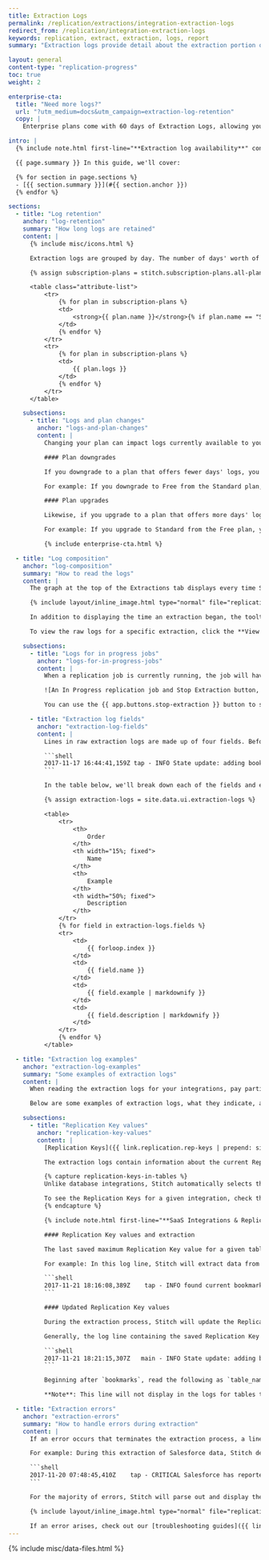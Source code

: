```yaml
---
title: Extraction Logs
permalink: /replication/extractions/integration-extraction-logs
redirect_from: /replication/integration-extraction-logs
keywords: replication, extract, extraction, logs, report
summary: "Extraction logs provide detail about the extraction portion of the replication process for a given integration."

layout: general
content-type: "replication-progress"
toc: true
weight: 2

enterprise-cta:
  title: "Need more logs?"
  url: "?utm_medium=docs&utm_campaign=extraction-log-retention"
  copy: |
    Enterprise plans come with 60 days of Extraction Logs, allowing you to view an integration's extraction behavior over time, identify patterns, and quickly resolve errors when they arise. [Contact Stitch Sales for more info]({{ site.sales | append: page.enterprise-cta.url }}).

intro: |
  {% include note.html first-line="**Extraction log availability**" content="Extraction logs are available only for integrations powered by Singer taps. As integrations are converted to the Singer system, extraction logs will be made available." %}

  {{ page.summary }} In this guide, we'll cover:

  {% for section in page.sections %}
  - [{{ section.summary }}](#{{ section.anchor }})
  {% endfor %}

sections:
  - title: "Log retention"
    anchor: "log-retention"
    summary: "How long logs are retained"
    content: |
      {% include misc/icons.html %}

      Extraction logs are grouped by day. The number of days' worth of logs available to you depends on your Stitch plan:

      {% assign subscription-plans = stitch.subscription-plans.all-plans | where:"legacy",false %}

      <table class="attribute-list">
          <tr>
              {% for plan in subscription-plans %}
              <td>
                  <strong>{{ plan.name }}</strong>{% if plan.name == "Standard" %}{{ notice-icon | replace:"TOOLTIP","The Standard plan replaces the Starter, Basic, and Premier plans." }}{% endif %}
              </td>
              {% endfor %}
          </tr>
          <tr>
              {% for plan in subscription-plans %}
              <td>
                  {{ plan.logs }}
              </td>
              {% endfor %}
          </tr>
      </table>

    subsections:
      - title: "Logs and plan changes"
        anchor: "logs-and-plan-changes"
        content: |
          Changing your plan can impact logs currently available to you.

          #### Plan downgrades

          If you downgrade to a plan that offers fewer days' logs, you'll **lose** access to the difference between your current plan and your new plan.

          For example: If you downgrade to Free from the Standard plan, you'll lose access to six days' worth of logs.

          #### Plan upgrades

          Likewise, if you upgrade to a plan that offers more days' logs, you'll immediately **gain** access to the difference.

          For example: If you upgrade to Standard from the Free plan, you'll gain access to an additional six days' worth of logs.

          {% include enterprise-cta.html %}

  - title: "Log composition"
    anchor: "log-composition"
    summary: "How to read the logs"
    content: |
      The graph at the top of the Extractions tab displays every time Stitch connected to the integration by day, based on the integration's [Replication Frequency]({{ link.replication.rep-frequency | prepend: site.baseurl }}).

      {% include layout/inline_image.html type="normal" file="replication/extraction-graph-rep-frequency.gif" alt="Extraction graph with intervals of 30 minutes" %}

      In addition to displaying the time an extraction began, the tooltips also include how long the extraction ran for and if any errors arose.

      To view the raw logs for a specific extraction, click the **View Logs** link in the tooltip or the bar in the graph. This will open the logs for the job in the **Extraction Logs** section, located below the graph.

    subsections:
      - title: "Logs for in progress jobs"
        anchor: "logs-for-in-progress-jobs"
        content: |
          When a replication job is currently running, the job will have an **In Progress** status and a {{ app.buttons.stop-extraction }} button:

          ![An In Progress replication job and Stop Extraction button, highlighted]({{ site.baseurl }}/images/replication/stop-in-progress-job.png)

          You can use the {{ app.buttons.stop-extraction }} button to stop an in progress job, which is useful when the data source is experiencing issues. Refer to the [Start and stop extraction jobs documentation]({{ link.replication.start-stop-extraction | prepend: site.baseurl }}) for more info.

      - title: "Extraction log fields"
        anchor: "extraction-log-fields"
        content: |
          Lines in raw extraction logs are made up of four fields. Before we get into the field details, take a look at this example line:

          ```shell
          2017-11-17 16:44:41,159Z tap - INFO State update: adding bookmarks.ads.updated_time = "2017-11-06T13:29:23-05:00"
          ```

          In the table below, we'll break down each of the fields and explain what they mean.

          {% assign extraction-logs = site.data.ui.extraction-logs %}

          <table>
              <tr>
                  <th>
                      Order
                  </th>
                  <th width="15%; fixed">
                      Name
                  </th>
                  <th>
                      Example
                  </th>
                  <th width="50%; fixed">
                      Description
                  </th>
              </tr>
              {% for field in extraction-logs.fields %}
              <tr>
                  <td>
                      {{ forloop.index }}
                  </td>
                  <td>
                      {{ field.name }}
                  </td>
                  <td>
                      {{ field.example | markdownify }}
                  </td>
                  <td>
                      {{ field.description | markdownify }}
                  </td>
              </tr>
              {% endfor %}
          </table>

  - title: "Extraction log examples"
    anchor: "extraction-log-examples"
    summary: "Some examples of extraction logs"
    content: |
      When reading the extraction logs for your integrations, pay particular attention to the content of the message body. The message body will contain information about what's currently happening in the extraction process and errors, should they arise.

      Below are some examples of extraction logs, what they indicate, and how to read them.

    subsections:
      - title: "Replication Key values"
        anchor: "replication-key-values"
        content: |
          [Replication Keys]({{ link.replication.rep-keys | prepend: site.baseurl }}) are columns used to identify new and updated data in tables that use [Key-based Incremental Replication]({{ link.replication.key-based-incremental | prepend: site.baseurl }}).

          The extraction logs contain information about the current Replication Key value for a given table, as well as the updated value detected during the extraction process.

          {% capture replication-keys-in-tables %}
          Unlike database integrations, Stitch automatically selects the field to use for Key-based Incremental Replication. This can make it difficult to remember which field extraction is based on.

          To see the Replication Keys for a given integration, check the **Schema** section of the [integration's documentation]({{ site.baseurl }}/integrations/saas). Look for fields with a {{ ui-icon.replication-key | flatify }} icon next to their names.
          {% endcapture %}

          {% include note.html first-line="**SaaS Integrations & Replication Keys**" content=replication-keys-in-tables %}

          #### Replication Key values and extraction

          The last saved maximum Replication Key value for a given table is used to detect new and updated data.

          For example: In this log line, Stitch will extract data from the `ads` endpoint that has an `updated_at` timestamp greater than or equal to `2017-11-06T12:48:15-05:00`:

          ```shell
          2017-11-21 18:16:08,389Z    tap - INFO found current bookmark for ads:  2017-11-06T12:48:15-05:00
          ```

          #### Updated Replication Key values

          During the extraction process, Stitch will update the Replication Key values for the tables set to replicate.

          Generally, the log line containing the saved Replication Key value for a table will be similar to this:

          ```shell
          2017-11-21 18:21:15,307Z   main - INFO State update: adding bookmarks.ads.updated_time = "2017-11-06T13:29:23-05:00"
          ```

          Beginning after `bookmarks`, read the following as `table_name.replication_key_field`. In this case, the table is `ads`, the Replication Key is `updated_time`, and the saved Replication Key value for the table is being updated to `2017-11-06T13:29:23-05:00`.

          **Note**: This line will not display in the logs for tables that have unchanged Replication Key values. This means if Stitch doesn't detect any new or updated data for a table, a line like the above will not appear in the logs for that table.

  - title: "Extraction errors"
    anchor: "extraction-errors"
    summary: "How to handle errors during extraction"
    content: |
      If an error occurs that terminates the extraction process, a line with a message type of `CRITICAL` will appear in the log. Generally, this will also display as the last line of the log.

      For example: During this extraction of Salesforce data, Stitch detected that there wasn't sufficient API quota available to continue replication:

      ```shell
      2017-11-20 07:48:45,410Z    tap - CRITICAL Salesforce has reported 32115/100000 (32.12%) total REST quota used across all Salesforce Applications. Terminating replication to not continue past configured percentage of 30.0% total quota.
      ```

      For the majority of errors, Stitch will parse out and display the messages separately from the raw extraction logs:

      {% include layout/inline_image.html type="normal" file="replication/extraction-log-error.png" alt="Error message from error that occurred during extraction" %}

      If an error arises, check out our [troubleshooting guides]({{ link.troubleshooting.main | prepend: site.baseurl }}) for help.
---
```

{% include misc/data-files.html %}
